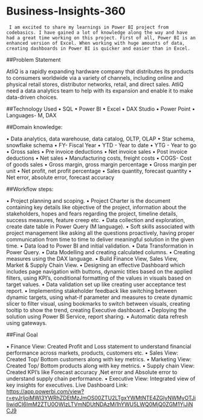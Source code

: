 # Business-Insights-360
     I am excited to share my learnings in Power BI project from codebasics. I have gained a lot of knowledge along the way and have had a great time working on this project. First of all, Power BI is an enhanced version of Excel. When working with huge amounts of data, creating dashboards in Power BI is quicker and easier than in Excel.

##Problem Statement

   AtliQ is a rapidly expanding hardware company that distributes its products to consumers worldwide via a variety of channels, including online and physical retail stores, distributor networks, retail, and direct sales. AtliQ need a data analytics team to help with its expansion and enable it to make data-driven choices.
   
##Technology Used
•	SQL
•	Power BI
•	Excel
•	DAX Studio
•	Power Point
•	Languages- M, DAX

##Domain knowledge:

•	Data analytics, data warehouse, data catalog, OLTP, OLAP
•	Star schema, snowflake schema
•	FY- Fiscal Year
•	YTD - Year to date
•	YTG - Year to go
•	Gross sales
•	Pre invoice deductions
•	Net invoice sales
•	Post invoice deductions
•	Net sales
•	Manufacturing costs, freight costs
•	COGS- Cost of goods sales
•	Gross margin, gross margin percentage
•	Gross margin per unit
•	Net profit, net profit percentage
•	Sales quantity, forecast quantity
•	Net error, absolute error, forecast accuracy

##Workflow steps:

•	Project planning and scoping.
•	Project Charter is the document containing key details like objective of the project, information about the stakeholders, hopes and fears regarding the project, timeline details, success measures, feature creep etc.
•	Data collection and exploration, create date table in Power Query (M language).
•	Soft skills associated with project management like asking all the questions proactively, having proper communication from time to time to deliver meaningful solution in the given time.
•	Data load to Power BI and initial validation.
•	Data Transformation in Power Query.
•	Data Modelling and creating calculated columns.
•	Creating measures using the DAX language.
•	Build Finance View, Sales View, Market & Supply Chain View.
•	Designing an effective Dashboard which includes page navigation with buttons, dynamic titles based on the applied filters, using KPI’s, conditional formatting of the values in visuals based on target values.
•	Data validation set up like creating user acceptance test report.
•	Implementing stakeholder feedback like switching between dynamic targets, using what-if parameter and measures to create dynamic slicer to filter visual, using bookmarks to switch between visuals, creating tooltip to show the trend, creating Executive dashboard.
•	Deploying the solution using Power BI Service, report sharing.
•	Automatic data refresh using gateways.

##Final Goal

•	Finance View: Created Profit and Loss statement to understand financial performance across markets, products, customers etc.
•	Sales View: Created Top/ Bottom customers along with key metrics.
•	Marketing View: Created Top/ Bottom products along with key metrics.
•	Supply chain View: Created KPI’s like Forecast accuracy ,Net error and Absolute error to understand supply chain performance.
•	Executive View: Integrated view of key insights for executives.
Live Dashboard Link: https://app.powerbi.com/view?r=eyJrIjoiMWI3YWRhZDEtMzJmOS00ZTU2LTgxYWMtNTE4ZGIyNWMyOTJiIiwidCI6ImM2ZTU0OWIzLTVmNDUtNDAzMi1hYWU5LWQ0MjQ0ZGM1YjJjNCJ9

